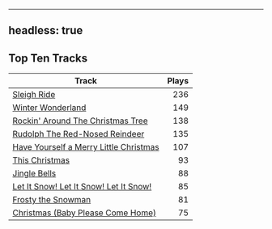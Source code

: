 
---
headless: true
---

## Top Ten Tracks

| Track | Plays |
| --- |  ---: |
|[Sleigh Ride](/songs/sleigh-ride)| 236|
|[Winter Wonderland](/songs/winter-wonderland)| 149|
|[Rockin' Around The Christmas Tree](/songs/rockin-around-the-christmas-tree)| 138|
|[Rudolph The Red-Nosed Reindeer](/songs/rudolph-the-red-nosed-reindeer)| 135|
|[Have Yourself a Merry Little Christmas](/songs/have-yourself-a-merry-little-christmas)| 107|
|[This Christmas](/songs/this-christmas)| 93|
|[Jingle Bells](/songs/jingle-bells)| 88|
|[Let It Snow! Let It Snow! Let It Snow!](/songs/let-it-snow-let-it-snow-let-it-snow)| 85|
|[Frosty the Snowman](/songs/frosty-the-snowman)| 81|
|[Christmas (Baby Please Come Home)](/songs/christmas-baby-please-come-home)| 75|
